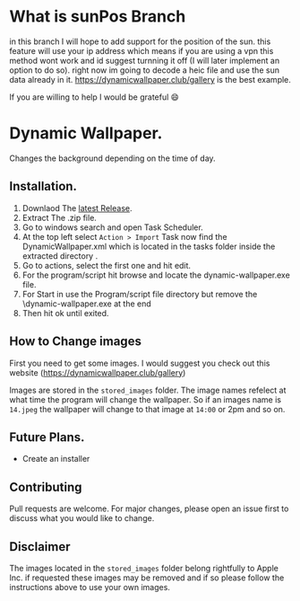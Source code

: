 # What is sunPos Branch
  in this branch I will hope to add support for the position of the sun. this feature will use your ip address which means if you are using a vpn this method wont work and id suggest turnning it off (I will later implement an option to do so). right now im going to     decode a heic file and use the sun data already in it. https://dynamicwallpaper.club/gallery is the best example.  

If you are willing to help I would be grateful :smile:



# Dynamic Wallpaper.
Changes the background depending on the time of day.

## Installation.
1. Downlaod The [latest Release](https://github.com/Galileo-dev/Dynamic-Wallpaper/releases).
2. Extract The .zip file.
3. Go to windows search and open Task Scheduler.
4. At the top left select ```Action > Import``` Task now find the DynamicWallpaper.xml which is located in the tasks folder inside the extracted directory .
6. Go to actions, select the first one and hit edit.
7. For the program/script hit browse and locate the dynamic-wallpaper.exe file.
8. For Start in use the Program/script file directory but remove the \dynamic-wallpaper.exe at the end
9. Then hit ok until exited.

## How to Change images
First you need to get some images. I would suggest you check out this website (https://dynamicwallpaper.club/gallery)

Images are stored in the ``` stored_images ``` folder. The image names refelect at what time the program will change the wallpaper.
So if an images name is ```14.jpeg``` the wallpaper will change to that image at ```14:00``` or 2pm and so on.

## Future Plans.
- Create an installer

## Contributing
Pull requests are welcome. For major changes, please open an issue first to discuss what you would like to change.

## Disclaimer
The images located in the ``` stored_images ``` folder belong rightfully to Apple Inc.
if requested these images may be removed and if so please follow the instructions above to use your own images.
